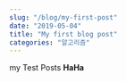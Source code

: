```yaml
---
slug: "/blog/my-first-post"
date: "2019-05-04"
title: "My first blog post"
categories: "알고리즘"
---
```


my Test Posts <strong>HaHa</strong>
